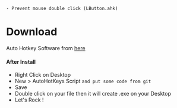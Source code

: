 ```
- Prevent mouse double click (LButton.ahk)

```



# Download
Auto Hotkey Software from [here](https://autohotkey.com/)


#### After Install 
- Right Click on Desktop
- New > AutoHotKeys Script ``and put some code from git``
- Save
- Double click on your file then it will create .exe on your Desktop
- Let's Rock !